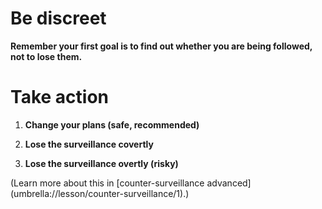 [Title]: # (What to do)
[Order]: # (18)

# Be discreet 

**Remember your first goal is to find out whether you are being followed, not to lose them.**

# Take action 

1.	**Change your plans (safe, recommended)** 


2.	**Lose the surveillance covertly** 


3.	**Lose the surveillance overtly (risky)** 

(Learn more about this in [counter-surveillance advanced] (umbrella://lesson/counter-surveillance/1).)
